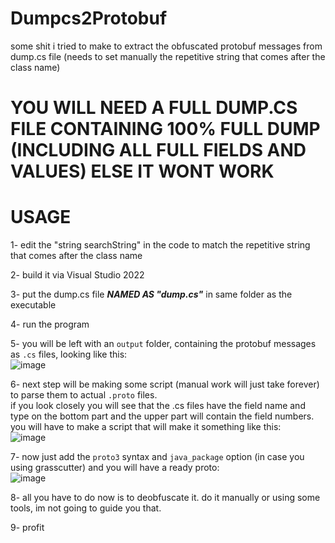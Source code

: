 # Dumpcs2Protobuf
some shit i tried to make to extract the obfuscated protobuf messages from dump.cs file (needs to set manually the repetitive string that comes after the class name)

# YOU WILL NEED A FULL DUMP.CS FILE CONTAINING 100% FULL DUMP (INCLUDING ALL FULL FIELDS AND VALUES) ELSE IT WONT WORK


# USAGE

1- edit the "string searchString" in the code to match the repetitive string that comes after the class name

2- build it via Visual Studio 2022

3- put the dump.cs file ***NAMED AS "dump.cs"*** in same folder as the executable

4- run the program

5- you will be left with an `output` folder, containing the protobuf messages as `.cs` files, looking like this:\
![image](https://user-images.githubusercontent.com/84511935/227775430-5f95f1bd-c4ce-45c8-824a-7bdd2ce2b9b7.png)

6- next step will be making some script (manual work will just take forever) to parse them to actual `.proto` files.\
if you look closely you will see that the .cs files have the field name and type on the bottom part and the upper part will contain the field numbers.\
you will have to make a script that will make it something like this:\
![image](https://user-images.githubusercontent.com/84511935/227775731-b4d4b704-b6dd-48b0-b4f5-05c6c788fe97.png)

7- now just add the `proto3` syntax and `java_package` option (in case you using grasscutter) and you will have a ready proto:\
![image](https://user-images.githubusercontent.com/84511935/227775828-ac06e312-1328-4120-a987-4e657888e858.png)

8- all you have to do now is to deobfuscate it. do it manually or using some tools, im not going to guide you that.

9- profit
